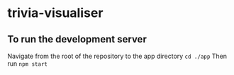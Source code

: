 # trivia-visualiser
## To run the development server
Navigate from the root of the repository to the app directory
```cd ./app```
Then run
```npm start```